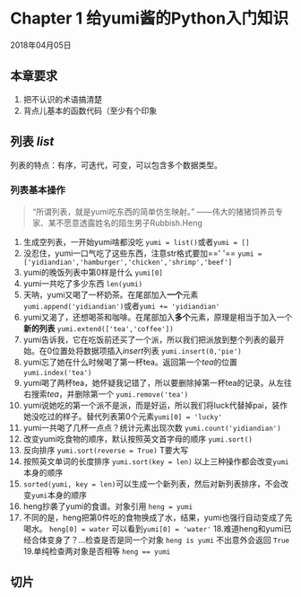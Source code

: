 # Chapter 1 给yumi酱的Python入门知识

2018年04月05日
## 本章要求
 1. 把不认识的术语搞清楚
 2. 背点儿基本的函数代码（至少有个印象
## 列表 *list*
列表的特点：有序，可迭代，可变，可以包含多个数据类型。
### 列表基本操作
> “所谓列表，就是yumi吃东西的简单仿生映射。”
> ——伟大的猪猪饲养员专家、某不愿意透露姓名的陌生男子Rubbish.Heng
 1. 生成空列表，一开始yumi啥都没吃 `yumi = list()`或者`yumi = []`
 2. 没忍住，yumi一口气吃了这些东西，注意str格式要加==' '== `yumi = ['yidiandian','hamburger','chicken','shrimp','beef']`
 4. yumi的晚饭列表中第0样是什么 `yumi[0]`
 5. yumi一共吃了多少东西 `len(yumi)` 
 6. 天呐，yumi又喝了一杯奶茶。在尾部加入**一个**元素 `yumi.append('yidiandian')`或者`yumi += 'yidiandian'` 
 7. yumi又渴了，还想喝茶和咖啡。在尾部加入**多个**元素，原理是相当于加入一个**新的列表** `yumi.extend(['tea','coffee'])` 
 8. yumi告诉我，它在吃饭前还买了一个派，所以我们把派放到整个列表的最开始。在0位置处将数据项插入*insert*列表 
`yumi.insert(0,'pie')`
 9. yumi忘了她在什么时候喝了第一杯tea。返回第一个*tea*的位置 `yumi.index('tea')`
 10. yumi喝了两杯tea，她怀疑我记错了，所以要删除掉第一杯tea的记录。从左往右搜索*tea*，并删除第一个 `yumi.remove('tea')`
 10. yumi说她吃的第一个派不是派，而是好运，所以我们将luck代替掉pai，装作她没吃过的样子。替代列表第0个元素`yumi[0] = 'lucky'`
 11. yumi一共喝了几杯一点点？统计元素出现次数 `yumi.count('yidiandian')`
 12. 改变yumi吃食物的顺序，默认按照英文首字母的顺序 `yumi.sort()`
 13. 反向排序 `yumi.sort(reverse = True)` T要大写
 14. 按照英文单词的长度排序 `yumi.sort(key = len)` 以上三种操作都会改变`yumi`本身的顺序
 15. `sorted(yumi, key = len)`可以生成一个新列表，然后对新列表排序，不会改变`yumi`本身的顺序
 16. heng抄袭了yumi的食谱。对象引用 `heng = yumi`
 17. 不同的是，heng把第0件吃的食物换成了水，结果，yumi也强行自动变成了先喝水。 `heng[0] = water` 可以看到`yumi[0] = 'water'` 
 18.难道heng和yumi已经合体变身了？...检查是否是同一个对象 `heng is yumi` 不出意外会返回 `True`
 19.单纯检查两对象是否相等 `heng == yumi`
## 切片



